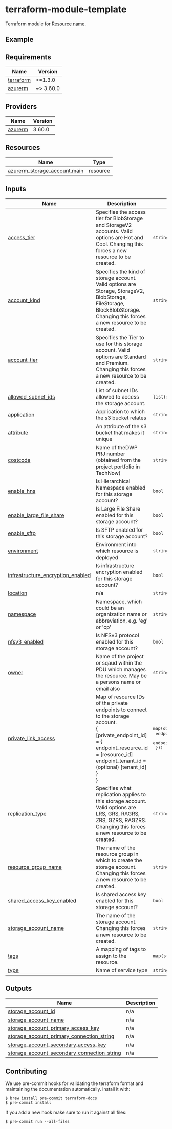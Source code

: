 # terraform-module-template

<!-- TODO fill in resource name in link to product documentation -->
Terraform module for [Resource name](https://example.com).

## Example

<!-- todo update module name
```hcl
module "todo_resource_name" {
  source = "git@github.com:hmcts/terraform-module-postgresql-flexible?ref=master"
  ...
}

```

<!-- BEGIN_TF_DOCS -->
## Requirements

| Name | Version |
|------|---------|
| <a name="requirement_terraform"></a> [terraform](#requirement\_terraform) | >=1.3.0 |
| <a name="requirement_azurerm"></a> [azurerm](#requirement\_azurerm) | ~> 3.60.0 |

## Providers

| Name | Version |
|------|---------|
| <a name="provider_azurerm"></a> [azurerm](#provider\_azurerm) | 3.60.0 |

## Resources

| Name | Type |
|------|------|
| [azurerm_storage_account.main](https://registry.terraform.io/providers/hashicorp/azurerm/latest/docs/resources/storage_account) | resource |

## Inputs

| Name | Description | Type | Default | Required |
|------|-------------|------|---------|:--------:|
| <a name="input_access_tier"></a> [access\_tier](#input\_access\_tier) | Specifies the access tier for BlobStorage and StorageV2 accounts. Valid options are Hot and Cool. Changing this forces a new resource to be created. | `string` | `"Hot"` | no |
| <a name="input_account_kind"></a> [account\_kind](#input\_account\_kind) | Specifies the kind of storage account. Valid options are Storage, StorageV2, BlobStorage, FileStorage, BlockBlobStorage. Changing this forces a new resource to be created. | `string` | `"StorageV2"` | no |
| <a name="input_account_tier"></a> [account\_tier](#input\_account\_tier) | Specifies the Tier to use for this storage account. Valid options are Standard and Premium. Changing this forces a new resource to be created. | `string` | `"Standard"` | no |
| <a name="input_allowed_subnet_ids"></a> [allowed\_subnet\_ids](#input\_allowed\_subnet\_ids) | List of subnet IDs allowed to access the storage account. | `list(string)` | `[]` | no |
| <a name="input_application"></a> [application](#input\_application) | Application to which the s3 bucket relates | `string` | `""` | no |
| <a name="input_attribute"></a> [attribute](#input\_attribute) | An attribute of the s3 bucket that makes it unique | `string` | `""` | no |
| <a name="input_costcode"></a> [costcode](#input\_costcode) | Name of theDWP PRJ number (obtained from the project portfolio in TechNow) | `string` | `""` | no |
| <a name="input_enable_hns"></a> [enable\_hns](#input\_enable\_hns) | Is Hierarchical Namespace enabled for this storage account? | `bool` | `false` | no |
| <a name="input_enable_large_file_share"></a> [enable\_large\_file\_share](#input\_enable\_large\_file\_share) | Is Large File Share enabled for this storage account? | `bool` | `false` | no |
| <a name="input_enable_sftp"></a> [enable\_sftp](#input\_enable\_sftp) | Is SFTP enabled for this storage account? | `bool` | `false` | no |
| <a name="input_environment"></a> [environment](#input\_environment) | Environment into which resource is deployed | `string` | `""` | no |
| <a name="input_infrastructure_encryption_enabled"></a> [infrastructure\_encryption\_enabled](#input\_infrastructure\_encryption\_enabled) | Is infrastructure encryption enabled for this storage account? | `bool` | `false` | no |
| <a name="input_location"></a> [location](#input\_location) | n/a | `string` | `"uksouth"` | no |
| <a name="input_namespace"></a> [namespace](#input\_namespace) | Namespace, which could be an organization name or abbreviation, e.g. 'eg' or 'cp' | `string` | `""` | no |
| <a name="input_nfsv3_enabled"></a> [nfsv3\_enabled](#input\_nfsv3\_enabled) | Is NFSv3 protocol enabled for this storage account? | `bool` | `false` | no |
| <a name="input_owner"></a> [owner](#input\_owner) | Name of the project or sqaud within the PDU which manages the resource. May be a persons name or email also | `string` | `""` | no |
| <a name="input_private_link_access"></a> [private\_link\_access](#input\_private\_link\_access) | Map of resource IDs of the private endpoints to connect to the storage account.<br>{<br>  [private\_endpoint\_id] = {<br>    endpoint\_resource\_id = [resource\_id]<br>    endpoint\_tenant\_id  = (optional) [tenant\_id]<br>  }<br>} | <pre>map(object({<br>    endpoint_resource_id = string<br>    endpoint_tenant_id   = optional(string)<br>  }))</pre> | `{}` | no |
| <a name="input_replication_type"></a> [replication\_type](#input\_replication\_type) | Specifies what replication applies to this storage account. Valid options are LRS, GRS, RAGRS, ZRS, GZRS, RAGZRS. Changing this forces a new resource to be created. | `string` | `"LRS"` | no |
| <a name="input_resource_group_name"></a> [resource\_group\_name](#input\_resource\_group\_name) | The name of the resource group in which to create the storage account. Changing this forces a new resource to be created. | `string` | n/a | yes |
| <a name="input_shared_access_key_enabled"></a> [shared\_access\_key\_enabled](#input\_shared\_access\_key\_enabled) | Is shared access key enabled for this storage account? | `bool` | `true` | no |
| <a name="input_storage_account_name"></a> [storage\_account\_name](#input\_storage\_account\_name) | The name of the storage account. Changing this forces a new resource to be created. | `string` | `null` | no |
| <a name="input_tags"></a> [tags](#input\_tags) | A mapping of tags to assign to the resource. | `map(string)` | `{}` | no |
| <a name="input_type"></a> [type](#input\_type) | Name of service type | `string` | `""` | no |

## Outputs

| Name | Description |
|------|-------------|
| <a name="output_storage_account_id"></a> [storage\_account\_id](#output\_storage\_account\_id) | n/a |
| <a name="output_storage_account_name"></a> [storage\_account\_name](#output\_storage\_account\_name) | n/a |
| <a name="output_storage_account_primary_access_key"></a> [storage\_account\_primary\_access\_key](#output\_storage\_account\_primary\_access\_key) | n/a |
| <a name="output_storage_account_primary_connection_string"></a> [storage\_account\_primary\_connection\_string](#output\_storage\_account\_primary\_connection\_string) | n/a |
| <a name="output_storage_account_secondary_access_key"></a> [storage\_account\_secondary\_access\_key](#output\_storage\_account\_secondary\_access\_key) | n/a |
| <a name="output_storage_account_secondary_connection_string"></a> [storage\_account\_secondary\_connection\_string](#output\_storage\_account\_secondary\_connection\_string) | n/a |
<!-- END_TF_DOCS -->

## Contributing

We use pre-commit hooks for validating the terraform format and maintaining the documentation automatically.
Install it with:

```shell
$ brew install pre-commit terraform-docs
$ pre-commit install
```

If you add a new hook make sure to run it against all files:
```shell
$ pre-commit run --all-files
```
